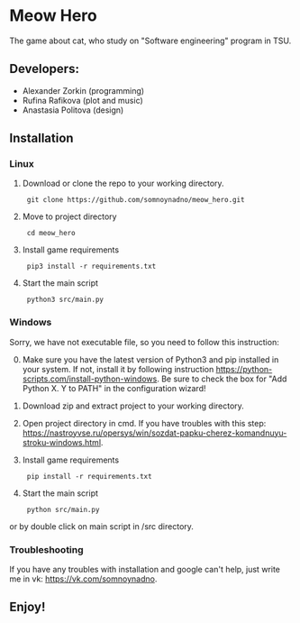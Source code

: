 # Meow Hero

The game about cat, who study on "Software engineering" program in TSU.

## Developers: 
- Alexander Zorkin (programming) 
- Rufina Rafikova (plot and music)
- Anastasia Politova (design)

## Installation
### Linux

1. Download or clone the repo to your working directory.

        git clone https://github.com/somnoynadno/meow_hero.git
2. Move to project directory

        cd meow_hero
3. Install game requirements

        pip3 install -r requirements.txt
4. Start the main script

        python3 src/main.py
        
### Windows

Sorry, we have not executable file, so you need to follow this instruction:

0. Make sure you have the latest version of Python3 and pip installed in your system. If not, install it by following instruction https://python-scripts.com/install-python-windows. 
Be sure to check the box for "Add Python X. Y to PATH" in the configuration wizard! 

1. Download zip and extract project to your working directory.

2. Open project directory in cmd. If you have troubles with this step: https://nastroyvse.ru/opersys/win/sozdat-papku-cherez-komandnuyu-stroku-windows.html.

3. Install game requirements

        pip install -r requirements.txt
        
4. Start the main script

        python src/main.py
        
or by double click on main script in /src directory.

### Troubleshooting

If you have any troubles with installation and google can't help, just write me in vk: https://vk.com/somnoynadno.

## Enjoy!
